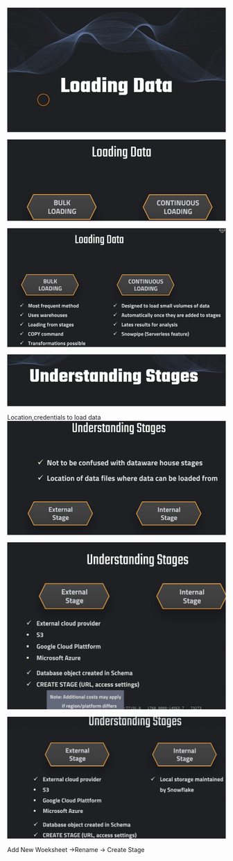 ![alt text](image-7.png)

![alt text](image-8.png)

![alt text](image-6.png)

![alt text](image-9.png)

Location,credentials to load data
![alt text](image-11.png)

![alt text](image-12.png)

![alt text](image-13.png)

Add New Woeksheet ->Rename -> Create Stage
